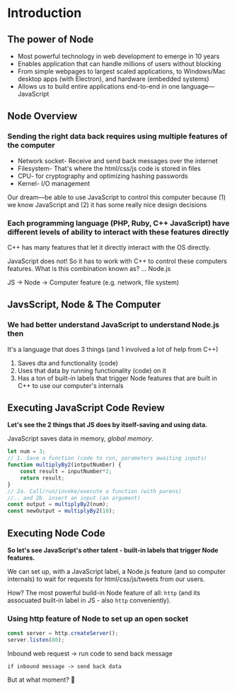 # Introduction

## The power of Node

* Most powerful technology in web development to emerge in 10 years
* Enables application that can handle millions of users without blocking
* From simple webpages to largest scaled applications, to Windows/Mac desktop apps (with Electron), and hardware (embedded systems)
* Allows us to build entire applications end-to-end in one language—JavaScript

## Node Overview

### Sending the right data back requires using multiple features of the computer

* Network socket- Receive and send back messages over the internet
* Filesystem- That's where the html/css/js code is stored in files
* CPU- for cryptography and optimizing hashing passwords
* Kernel- I/O management

Our dream—be able to use JavaScript to control this computer because (1) we know JavaScript and (2) it has some really nice design decisions

### Each programming language (PHP, Ruby, C++ JavaScript) have different levels of ability to interact with these features directly

C++ has many features that let it directly interact with the OS directly.

JavaScript does not! So it has to work with C++ to control these computers features. What is this combination known as? ... Node.js

JS -> Node -> Computer feature (e.g. network, file system)

## JavsScript, Node & The Computer

### We had better understand JavaScript to understand Node.js then

It's a language that does 3 things (and 1 involved a lot of help from C++)

1. Saves dta and functionality (code)
2. Uses that data by running functionality (code) on it
3. Has a ton of built-in labels that trigger Node features that are built in C++ to use our computer's internals

## Executing JavaScript Code Review

**Let's see the 2 things that JS does by itself-saving and using data.**

JavaScript saves data in memory, _global memory_.

```js
let num = 3;
// 1. Save a function (code to run, parameters awaiting inputs)
function multiplyBy2(intputNumber) {
    const result = inputNumber*2;
    return result;
}
// 2a. Call/run/invoke/execute a function (with parens)
//.. and 2b. insert an input (an argument)
const output = multiplyBy2(num);
const newOutput = multiplyBy2(10);
```

## Executing Node Code

**So let's see JavaScript's other talent - built-in labels that trigger Node features.**

We can set up, with a JavaScript label, a Node.js feature (and so computer internals) to wait for requests for html/css/js/tweets from our users.

How? The most powerful build-in Node feature of all: `http` (and its assocuated built-in label in JS - also `http` conveniently).

### Using http feature of Node to set up an open socket

```js
const server = http.createServer();
server.listen(80);
```

Inbound web request -> run code to send back message

```if inbound message -> send back data```

But at what moment? 🥴
